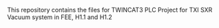 This repository contains the files for TWINCAT3 PLC Project for TXI SXR Vacuum system in FEE, H1.1 and H1.2
